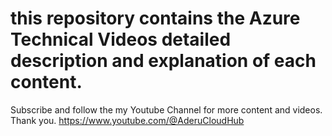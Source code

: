 # this repository contains the Azure Technical Videos detailed description and explanation of each content.
Subscribe and follow the my Youtube Channel for more content and videos. Thank you.
https://www.youtube.com/@AderuCloudHub 
